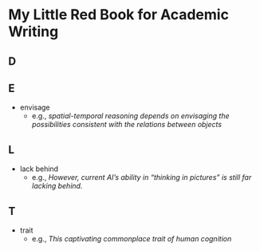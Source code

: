 # My Little Red Book for Academic Writing

## D


## E
- envisage
  - e.g., *spatial-temporal reasoning depends on envisaging the possibilities consistent with the relations between objects*

## L
- lack behind
  - e.g., *However, current AI’s ability in “thinking in pictures” is still far lacking behind.*

## T
- trait
  - e.g., *This captivating commonplace trait of human cognition*
